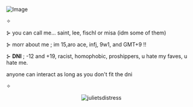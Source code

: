 ![Image](https://github.com/user-attachments/assets/38acd9c7-1723-4dcf-bb1e-d21c9eea0bfc)

✧ 

⊱ you can call me... saint, lee, fischl or misa (idm some of them) 

⊱ morr about me ; im 15,aro ace, infj, 9w1, and GMT+9 !! 

⊱ **DNI** ; -12 and +19, racist, homophobic, proshippers, u hate my faves, u hate me. 


anyone can interact as long as you don't fit the dni

✧

<p align="center"> <img src="https://komarev.com/ghpvc/?username=julietsdistress&label=visitors%20<3&color=cbc6c6&style=flat" alt="julietsdistress" /> </p>

<!--
**julietsdistress/julietsdistress** is a ✨ _special_ ✨ repository because its `README.md` (this file) appears on your GitHub profile.

Here are some ideas to get you started:

- 🔭 I’m currently working on ...
- 🌱 I’m currently learning ...
- 👯 I’m looking to collaborate on ...
- 🤔 I’m looking for help with ...
- 💬 Ask me about ...
- 📫 How to reach me: ...
- 😄 Pronouns: ...
- ⚡ Fun fact: ...
-->
